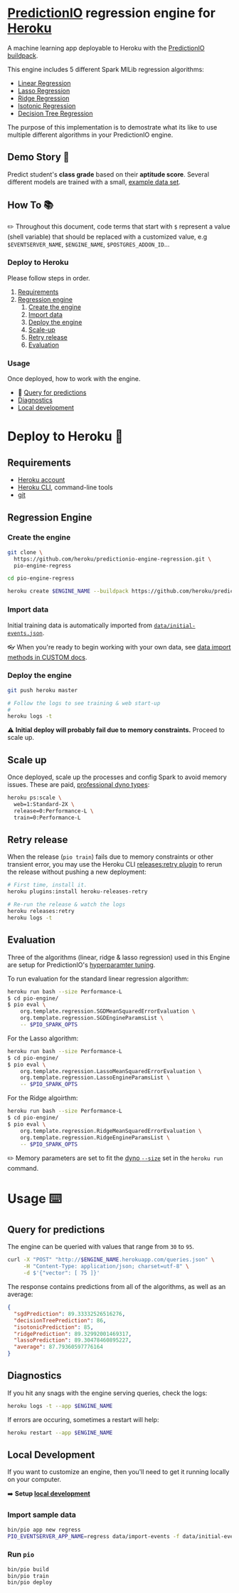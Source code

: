 # [PredictionIO](https://predictionio.incubator.apache.org) regression engine for [Heroku](http://www.heroku.com) 

A machine learning app deployable to Heroku with the [PredictionIO buildpack](https://github.com/heroku/predictionio-buildpack). 

This engine includes 5 different Spark MlLib regression algorithms:

* [Linear Regression](https://spark.apache.org/docs/1.6.3/mllib-linear-methods.html#regression) 
* [Lasso Regression](https://spark.apache.org/docs/2.2.0/mllib-linear-methods.html#regression)
* [Ridge Regression](https://spark.apache.org/docs/2.2.0/mllib-linear-methods.html#regression)
* [Isotonic Regression](https://spark.apache.org/docs/2.1.0/mllib-isotonic-regression.html)
* [Decision Tree Regression](https://spark.apache.org/docs/2.1.0/mllib-decision-tree.html#regression)

The purpose of this implementation is to demostrate what its like to use multiple different algorithms in your PredictionIO engine.

## Demo Story 🐸

Predict student's **class grade** based on their **aptitude score**. Several different models are trained with a small, [example data set](data/).


## How To 📚

✏️ Throughout this document, code terms that start with `$` represent a value (shell variable) that should be replaced with a customized value, e.g `$EVENTSERVER_NAME`, `$ENGINE_NAME`, `$POSTGRES_ADDON_ID`…

### Deploy to Heroku

Please follow steps in order.

1. [Requirements](#user-content-requirements)
1. [Regression engine](#user-content-regression-engine)
   1. [Create the engine](#user-content-create-the-engine)
   1. [Import data](#user-content-import-data)
   1. [Deploy the engine](#user-content-deploy-the-engine)
   1. [Scale-up](#user-content-scale-up)
   1. [Retry release](#user-content-retry-release)
   1. [Evaluation](#user-content-evaluation)

### Usage

Once deployed, how to work with the engine.

* 🎯 [Query for predictions](#user-content-query-for-predictions)
* [Diagnostics](#user-content-diagnostics)
* [Local development](#user-content-local-development)


# Deploy to Heroku 🚀

## Requirements

* [Heroku account](https://signup.heroku.com)
* [Heroku CLI](https://toolbelt.heroku.com), command-line tools
* [git](https://git-scm.com/book/en/v2/Getting-Started-Installing-Git)

## Regression Engine

### Create the engine

```bash
git clone \
  https://github.com/heroku/predictionio-engine-regression.git \
  pio-engine-regress

cd pio-engine-regress

heroku create $ENGINE_NAME --buildpack https://github.com/heroku/predictionio-buildpack.git
```

### Import data

Initial training data is automatically imported from [`data/initial-events.json`](data/initial-events.json).

👓 When you're ready to begin working with your own data, see [data import methods in CUSTOM docs](https://github.com/heroku/predictionio-buildpack/blob/master/CUSTOM.md#user-content-import-data).

### Deploy the engine

```bash
git push heroku master

# Follow the logs to see training & web start-up
#
heroku logs -t
```

⚠️ **Initial deploy will probably fail due to memory constraints.** Proceed to scale up.

## Scale up

Once deployed, scale up the processes and config Spark to avoid memory issues. These are paid, [professional dyno types](https://devcenter.heroku.com/articles/dyno-types#available-dyno-types):

```bash
heroku ps:scale \
  web=1:Standard-2X \
  release=0:Performance-L \
  train=0:Performance-L
```

## Retry release

When the release (`pio train`) fails due to memory constraints or other transient error, you may use the Heroku CLI [releases:retry plugin](https://github.com/heroku/heroku-releases-retry) to rerun the release without pushing a new deployment:

```bash
# First time, install it.
heroku plugins:install heroku-releases-retry

# Re-run the release & watch the logs
heroku releases:retry
heroku logs -t
```

## Evaluation

Three of the algorithms (linear, ridge & lasso regression) used in this Engine are setup for PredictionIO's [hyperparamter tuning](https://predictionio.incubator.apache.org/evaluation/paramtuning/).

To run evaluation for the standard linear regression algorithm:

```bash
heroku run bash --size Performance-L
$ cd pio-engine/
$ pio eval \
    org.template.regression.SGDMeanSquaredErrorEvaluation \
    org.template.regression.SGDEngineParamsList \
    -- $PIO_SPARK_OPTS
```

For the Lasso algorithm:

```bash
heroku run bash --size Performance-L
$ cd pio-engine/
$ pio eval \
    org.template.regression.LassoMeanSquaredErrorEvaluation \
    org.template.regression.LassoEngineParamsList \
    -- $PIO_SPARK_OPTS
```

For the Ridge algoirthm:

```bash
heroku run bash --size Performance-L
$ cd pio-engine/
$ pio eval \
    org.template.regression.RidgeMeanSquaredErrorEvaluation \
    org.template.regression.RidgeEngineParamsList \
    -- $PIO_SPARK_OPTS
```

✏️ Memory parameters are set to fit the [dyno `--size`](https://devcenter.heroku.com/articles/dyno-types#available-dyno-types) set in the `heroku run` command.

# Usage ⌨️

## Query for predictions

The engine can be queried with values that range from `30` to `95`. 

```bash
curl -X "POST" "http://$ENGINE_NAME.herokuapp.com/queries.json" \
     -H "Content-Type: application/json; charset=utf-8" \
     -d $'{"vector": [ 75 ]}'
```

The response contains predictions from all of the algorithms, as well as an average:

```json
{
  "sgdPrediction": 89.33332526516276,
  "decisionTreePrediction": 86,
  "isotonicPrediction": 85,
  "ridgePrediction": 89.32992001469317,
  "lassoPrediction": 89.30478460895227,
  "average": 87.79360597776164
}
```

## Diagnostics

If you hit any snags with the engine serving queries, check the logs:

```bash
heroku logs -t --app $ENGINE_NAME
```

If errors are occuring, sometimes a restart will help:

```bash
heroku restart --app $ENGINE_NAME
```

## Local Development

If you want to customize an engine, then you'll need to get it running locally on your computer.

➡️ **Setup [local development](https://github.com/heroku/predictionio-buildpack/blob/master/DEV.md)**

### Import sample data

```bash
bin/pio app new regress
PIO_EVENTSERVER_APP_NAME=regress data/import-events -f data/initial-events.json
```

### Run `pio`

```bash
bin/pio build
bin/pio train
bin/pio deploy
```
